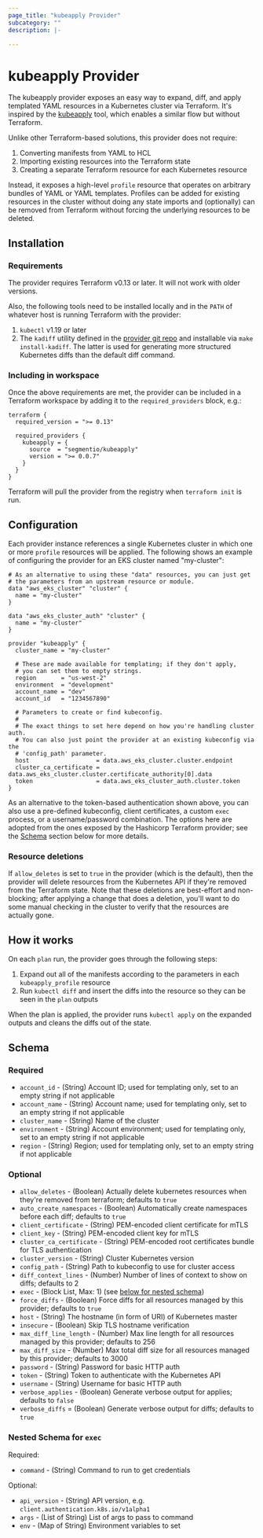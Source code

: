 ```yaml
---
page_title: "kubeapply Provider"
subcategory: ""
description: |-

---
```


# kubeapply Provider

The kubeapply provider exposes an easy way to expand, diff, and apply templated YAML resources
in a Kubernetes cluster via Terraform. It's inspired by the
[kubeapply](https://github.com/segmentio/kubeapply) tool, which enables a similar flow but
without Terraform.

Unlike other Terraform-based solutions, this provider does not require:

1. Converting manifests from YAML to HCL
2. Importing existing resources into the Terraform state
3. Creating a separate Terraform resource for each Kubernetes resource

Instead, it exposes a high-level `profile` resource that operates on
arbitrary bundles of YAML or YAML templates. Profiles can be added for existing resources in the
cluster without doing any state imports and (optionally) can be removed from Terraform without
forcing the underlying resources to be deleted.

## Installation

### Requirements

The provider requires Terraform v0.13 or later. It will not work with older versions.

Also, the following tools need to be installed locally and in the `PATH` of whatever host is
running Terraform with the provider:

1. `kubectl` v1.19 or later
2. The `kadiff` utility defined in the
  [provider git repo](https://github.com/segmentio/terraform-provider-kubeapply) and installable
  via `make install-kadiff`. The latter is used for generating more structured Kubernetes diffs
  than the default diff command.

### Including in workspace

Once the above requirements are met, the provider can be included in a Terraform workspace
by adding it to the `required_providers` block, e.g.:

```hcl
terraform {
  required_version = ">= 0.13"

  required_providers {
    kubeapply = {
      source  = "segmentio/kubeapply"
      version = ">= 0.0.7"
    }
  }
}
```

Terraform will pull the provider from the registry when `terraform init` is run.

## Configuration

Each provider instance references a single Kubernetes cluster in which one or
more `profile` resources will be applied. The following shows an example of configuring
the provider for an EKS cluster named "my-cluster":

```hcl
# As an alternative to using these "data" resources, you can just get
# the parameters from an upstream resource or module.
data "aws_eks_cluster" "cluster" {
  name = "my-cluster"
}

data "aws_eks_cluster_auth" "cluster" {
  name = "my-cluster"
}

provider "kubeapply" {
  cluster_name = "my-cluster"

  # These are made available for templating; if they don't apply,
  # you can set them to empty strings.
  region       = "us-west-2"
  environment  = "development"
  account_name = "dev"
  account_id   = "1234567890"

  # Parameters to create or find kubeconfig.
  #
  # The exact things to set here depend on how you're handling cluster auth.
  # You can also just point the provider at an existing kubeconfig via the
  # 'config_path' parameter.
  host                   = data.aws_eks_cluster.cluster.endpoint
  cluster_ca_certificate = data.aws_eks_cluster.cluster.certificate_authority[0].data
  token                  = data.aws_eks_cluster_auth.cluster.token
}
```

As an alternative to the token-based authentication shown above, you can also
use a pre-defined kubeconfig, client certificates, a custom `exec` process, or a username/password
combination. The options here are adopted from the ones exposed by the Hashicorp Terraform
provider; see the [Schema](#schema) section below for more details.

### Resource deletions

If `allow_deletes` is set to `true` in the provider (which is the default), then the
provider will delete resources from the Kubernetes API if they're removed from the Terraform
state. Note that these deletions are best-effort and non-blocking; after applying a change
that does a deletion, you'll want to do some manual checking in the cluster to verify that
the resources are actually gone.

## How it works

On each `plan` run, the provider goes through the following steps:

1. Expand out all of the manifests according to the parameters in each `kubeapply_profile` resource
2. Run `kubectl diff` and insert the diffs into the resource so they can be seen in the `plan` outputs

When the plan is applied, the provider runs `kubectl apply` on the expanded outputs and cleans
the diffs out of the state.

## Schema

### Required

- `account_id` - (String) Account ID; used for templating only, set to an empty string if not applicable
- `account_name` - (String) Account name; used for templating only, set to an empty string if not applicable
- `cluster_name` - (String) Name of the cluster
- `environment` - (String) Account environment; used for templating only, set to an empty string if not applicable
- `region` - (String) Region; used for templating only, set to an empty string if not applicable

### Optional

- `allow_deletes` - (Boolean) Actually delete kubernetes resources when they're removed from terraform; defaults to `true`
- `auto_create_namespaces` - (Boolean) Automatically create namespaces before each diff; defaults to `true`
- `client_certificate` - (String) PEM-encoded client certificate for mTLS
- `client_key` - (String) PEM-encoded client key for mTLS
- `cluster_ca_certificate` - (String) PEM-encoded root certificates bundle for TLS authentication
- `cluster_version` - (String) Cluster Kubernetes version
- `config_path` - (String) Path to kubeconfig to use for cluster access
- `diff_context_lines` - (Number) Number of lines of context to show on diffs; defaults to 2
- `exec` - (Block List, Max: 1) (see [below for nested schema](#nestedblock--exec))
- `force_diffs` - (Boolean) Force diffs for all resources managed by this provider; defaults to `true`
- `host` - (String) The hostname (in form of URI) of Kubernetes master
- `insecure` - (Boolean) Skip TLS hostname verification
- `max_diff_line_length` - (Number) Max line length for all resources managed by this provider; defaults to 256
- `max_diff_size` - (Number) Max total diff size for all resources managed by this provider; defaults to 3000
- `password` - (String) Password for basic HTTP auth
- `token` - (String) Token to authenticate with the Kubernetes API
- `username` - (String) Username for basic HTTP auth
- `verbose_applies` - (Boolean) Generate verbose output for applies; defaults to `false`
- `verbose_diffs` = (Boolean) Generate verbose output for diffs; defaults to `true`

<a id="nestedblock--exec"></a>
### Nested Schema for `exec`

Required:

- `command` - (String) Command to run to get credentials

Optional:

- `api_version` - (String) API version, e.g. `client.authentication.k8s.io/v1alpha1`
- `args` - (List of String) List of args to pass to command
- `env` - (Map of String) Environment variables to set
